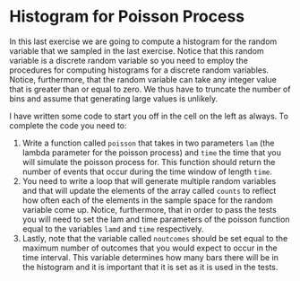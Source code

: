 # Histogram for Poisson Process

In this last exercise we are going to compute a histogram for the random variable that we sampled in the last exercise.   Notice that this random variable is a discrete random variable so you need to employ the procedures for computing histograms for a discrete random variables.  Notice, furthermore, that the random variable can take any integer value that is greater than or equal to zero.  We thus have to truncate the number of bins and assume that generating large values is unlikely.

I have written some code to start you off in the cell on the left as always.   To complete the code you need to:

1. Write a function called `poisson` that takes in two parameters `lam` (the lambda parameter for the poisson process) and `time` the time that you will simulate the poisson process for.  This function should return the number of events that occur during the time window of length `time`.
2. You need to write a loop that will generate multiple random variables and that will update the elements of the array called `counts` to reflect how often each of the elements in  the sample space for the random variable come up.  Notice, furthermore, that in order to pass the tests you will need to set the lam and time parameters of the poisson function equal to the variables `lamd` and `time` respectively.
3. Lastly, note that the variable called `noutcomes` should be set equal to the maximum number of outcomes that you would expect to occur in the time interval.  This variable determines how many bars there will be in the histogram and it is important that it is set as it is used in the tests.
